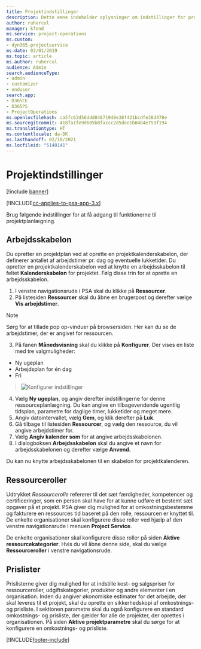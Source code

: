 ```yaml
---
title: Projektindstillinger
description: Dette emne indeholder oplysninger om indstillinger for projektstyring.
author: ruhercul
manager: kfend
ms.service: project-operations
ms.custom:
- dyn365-projectservice
ms.date: 03/01/2019
ms.topic: article
ms.author: ruhercul
audience: Admin
search.audienceType:
- admin
- customizer
- enduser
search.app:
- D365CE
- D365PS
- ProjectOperations
ms.openlocfilehash: ca5fc63d56ddd84871949e38f421bcdfe38d478e
ms.sourcegitcommit: 418fa1fe9d605b8faccc2d5dee1b04b4e753f194
ms.translationtype: HT
ms.contentlocale: da-DK
ms.lasthandoff: 02/10/2021
ms.locfileid: "5148141"
---
```

# <a name="project-settings"></a>Projektindstillinger

[!include [banner](../includes/psa-now-project-operations.md)]

[!INCLUDE[cc-applies-to-psa-app-3.x](../includes/cc-applies-to-psa-app-3x.md)]

Brug følgende indstillinger for at få adgang til funktionerne til projektplanlægning.

## <a name="work-template"></a>Arbejdsskabelon

Du opretter en projektplan ved at oprette en projektkalenderskabelon, der definerer antallet af arbejdstimer pr. dag og eventuelle lukketider. Du opretter en projektkalenderskabelon ved at knytte en arbejdsskabelon til feltet **Kalenderskabelon** for projektet. Følg disse trin for at oprette en arbejdsskabelon.

1. I venstre navigationsrude i PSA skal du klikke på **Ressourcer**. 
2. På listesiden **Ressourcer** skal du åbne en brugerpost og derefter vælge **Vis arbejdstimer**.

  > [!NOTE]
  > Sørg for at tillade pop op-vinduer på browsersiden. Her kan du se de arbejdstimer, der er angivet for ressourcen.
  
3. På fanen **Månedsvisning** skal du klikke på **Konfigurer**. Der vises en liste med tre valgmuligheder: 

  - Ny ugeplan
  - Arbejdsplan for én dag
  - Fri

> ![Konfigurer indstillinger](media/project-13.png)

4. Vælg **Ny ugeplan**, og angiv derefter indstillingerne for denne ressourceplanlægning. Du kan angive en tilbagevendende ugentlig tidsplan, parametre for daglige timer, lukketider og meget mere.
5. Angiv datointervallet, vælg **Gem**, og klik derefter på **Luk**. 
6. Gå tilbage til listesiden **Ressourcer**, og vælg den ressource, du vil angive arbejdstimer for. 
7. Vælg **Angiv kalender som** for at angive arbejdsskabelonen. 
8. I dialogboksen **Arbejdsskabelon** skal du angive et navn for arbejdsskabelonen og derefter vælge **Anvend.** 

Du kan nu knytte arbejdsskabelonen til en skabelon for projektkalenderen.

## <a name="resource-roles"></a>Ressourceroller

Udtrykket *Ressourcerolle* refererer til det sæt færdigheder, kompetencer og certificeringer, som en person skal have for at kunne udføre et bestemt sæt opgaver på et projekt. PSA giver dig mulighed for at omkostningsbestemme og fakturere en ressources tid baseret på den rolle, ressourcen er knyttet til. De enkelte organisationer skal konfigurere disse roller ved hjælp af den venstre navigationsrude i menuen **Project Service**.

De enkelte organisationer skal konfigurere disse roller på siden **Aktive ressourcekategorier**. Hvis du vil åbne denne side, skal du vælge **Ressourceroller** i venstre navigationsrude.

## <a name="price-lists"></a>Prislister

Prislisterne giver dig mulighed for at indstille kost- og salgspriser for ressourceroller, udgiftskategorier, produkter og andre elementer i en organisation. Inden du angiver økonomiske estimater for det arbejde, der skal leveres til et projekt, skal du oprette en sikkerhedskopi af omkostnings- og prisliste. I sektionen parametre skal du også konfigurere en standard omkostnings- og prisliste, der gælder for alle de projekter, der oprettes i organisationen. På siden **Aktive projektparametre** skal du sørge for at konfigurere en omkostnings- og prisliste.


[!INCLUDE[footer-include](../includes/footer-banner.md)]